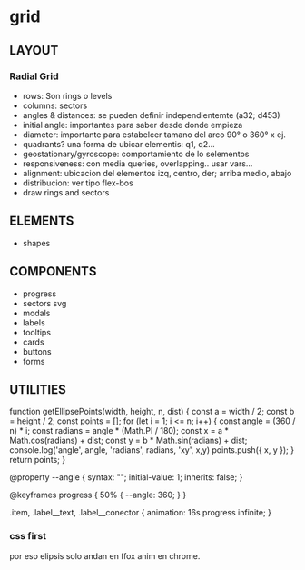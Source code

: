 # grid


## LAYOUT

### Radial Grid
- rows: Son rings o levels
- columns: sectors
- angles & distances: se pueden definir independientemte (a32; d453)
- initial angle: importantes para saber desde donde empieza
- diameter: importante para estabelcer tamano del arco 90° o 360° x ej.
- quadrants? una forma de ubicar elementis: q1, q2... 
- geostationary/gyroscope: comportamiento de lo selementos
- responsiveness: con media queries, overlapping.. usar vars...
- alignment: ubicacion del elementos izq, centro, der; arriba medio, abajo
- distribucion: ver tipo flex-bos
- draw rings and sectors

## ELEMENTS
- shapes

## COMPONENTS
- progress
- sectors svg
- modals
- labels
- tooltips
- cards
- buttons
- forms

## UTILITIES



function getEllipsePoints(width, height, n, dist) {
  const a = width / 2;
  const b = height / 2;
  const points = [];
  for (let i = 1; i <= n; i++) {
    const angle = (360 / n) * i;
    const radians = angle * (Math.PI / 180);
    const x = a * Math.cos(radians) + dist;
    const y = b * Math.sin(radians) + dist;
    console.log('angle', angle, 'radians', radians, 'xy', x,y)
    points.push({ x, y });
  }
  return points;
}

@property --angle {
  syntax: "<number>";
  initial-value: 1;
  inherits: false;
}

@keyframes progress {
  50% {
    --angle: 360;
  }
}

.item, .label__text, .label__conector {
  animation: 16s progress infinite;
}

### css first
por eso elipsis solo andan en ffox
anim en chrome.
